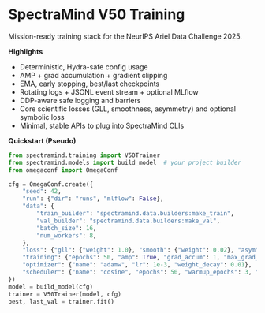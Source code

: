 # SpectraMind V50 Training

Mission-ready training stack for the NeurIPS Ariel Data Challenge 2025.

**Highlights**

* Deterministic, Hydra-safe config usage
* AMP + grad accumulation + gradient clipping
* EMA, early stopping, best/last checkpoints
* Rotating logs + JSONL event stream + optional MLflow
* DDP-aware safe logging and barriers
* Core scientific losses (GLL, smoothness, asymmetry) and optional symbolic loss
* Minimal, stable APIs to plug into SpectraMind CLIs

**Quickstart (Pseudo)**

```python
from spectramind.training import V50Trainer
from spectramind.models import build_model  # your project builder
from omegaconf import OmegaConf

cfg = OmegaConf.create({
    "seed": 42,
    "run": {"dir": "runs", "mlflow": False},
    "data": {
        "train_builder": "spectramind.data.builders:make_train",
        "val_builder": "spectramind.data.builders:make_val",
        "batch_size": 16,
        "num_workers": 8,
    },
    "loss": {"gll": {"weight": 1.0}, "smooth": {"weight": 0.02}, "asym": {"weight": 0.01}},
    "training": {"epochs": 50, "amp": True, "grad_accum": 1, "max_grad_norm": 1.0, "monitor": "gll", "patience": 10},
    "optimizer": {"name": "adamw", "lr": 1e-3, "weight_decay": 0.01},
    "scheduler": {"name": "cosine", "epochs": 50, "warmup_epochs": 3, "min_lr": 1e-6},
})
model = build_model(cfg)
trainer = V50Trainer(model, cfg)
best, last_val = trainer.fit()
```
